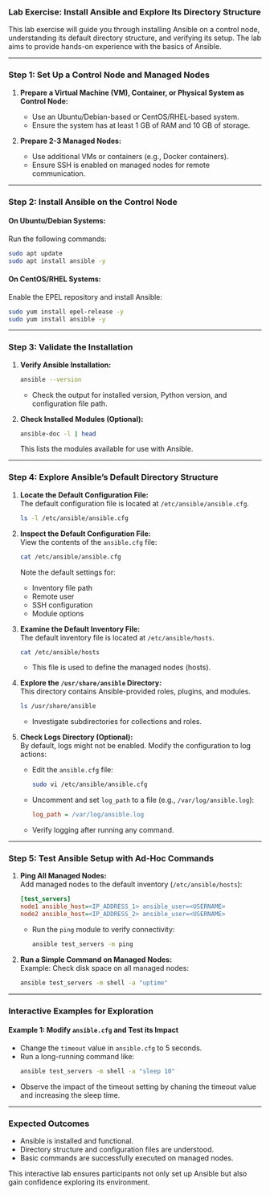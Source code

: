 ### **Lab Exercise: Install Ansible and Explore Its Directory Structure**  

This lab exercise will guide you through installing Ansible on a control node, understanding its default directory structure, and verifying its setup. The lab aims to provide hands-on experience with the basics of Ansible.  

---

### **Step 1: Set Up a Control Node and Managed Nodes**

1. **Prepare a Virtual Machine (VM), Container, or Physical System as Control Node:**  
   - Use an Ubuntu/Debian-based or CentOS/RHEL-based system.  
   - Ensure the system has at least 1 GB of RAM and 10 GB of storage.  

2. **Prepare 2-3 Managed Nodes:**  
   - Use additional VMs or containers (e.g., Docker containers).  
   - Ensure SSH is enabled on managed nodes for remote communication.  

---

### **Step 2: Install Ansible on the Control Node**

#### On Ubuntu/Debian Systems:  
Run the following commands:  
```bash
sudo apt update
sudo apt install ansible -y
```

#### On CentOS/RHEL Systems:  
Enable the EPEL repository and install Ansible:  
```bash
sudo yum install epel-release -y
sudo yum install ansible -y
```

---

### **Step 3: Validate the Installation**

1. **Verify Ansible Installation:**  
   ```bash
   ansible --version
   ```  
   - Check the output for installed version, Python version, and configuration file path.

2. **Check Installed Modules (Optional):**  
   ```bash
   ansible-doc -l | head
   ```  
   This lists the modules available for use with Ansible.  

---

### **Step 4: Explore Ansible’s Default Directory Structure**

1. **Locate the Default Configuration File:**  
   The default configuration file is located at `/etc/ansible/ansible.cfg`.  
   ```bash
   ls -l /etc/ansible/ansible.cfg
   ```

2. **Inspect the Default Configuration File:**  
   View the contents of the `ansible.cfg` file:  
   ```bash
   cat /etc/ansible/ansible.cfg
   ```  
   Note the default settings for:  
   - Inventory file path  
   - Remote user  
   - SSH configuration  
   - Module options  

3. **Examine the Default Inventory File:**  
   The default inventory file is located at `/etc/ansible/hosts`.  
   ```bash
   cat /etc/ansible/hosts
   ```  
   - This file is used to define the managed nodes (hosts).  

4. **Explore the `/usr/share/ansible` Directory:**  
   This directory contains Ansible-provided roles, plugins, and modules.  
   ```bash
   ls /usr/share/ansible
   ```  
   - Investigate subdirectories for collections and roles.  

5. **Check Logs Directory (Optional):**  
   By default, logs might not be enabled. Modify the configuration to log actions:  
   - Edit the `ansible.cfg` file:  
     ```bash
     sudo vi /etc/ansible/ansible.cfg
     ```  
   - Uncomment and set `log_path` to a file (e.g., `/var/log/ansible.log`):  
     ```ini
     log_path = /var/log/ansible.log
     ```  
   - Verify logging after running any command.

---

### **Step 5: Test Ansible Setup with Ad-Hoc Commands**

1. **Ping All Managed Nodes:**  
   Add managed nodes to the default inventory (`/etc/ansible/hosts`):  
   ```ini
   [test_servers]
   node1 ansible_host=<IP_ADDRESS_1> ansible_user=<USERNAME>
   node2 ansible_host=<IP_ADDRESS_2> ansible_user=<USERNAME>
   ```  
   - Run the `ping` module to verify connectivity:  
     ```bash
     ansible test_servers -m ping
     ```

2. **Run a Simple Command on Managed Nodes:**  
   Example: Check disk space on all managed nodes:  
   ```bash
   ansible test_servers -m shell -a "uptime"
   ```
---

### **Interactive Examples for Exploration**

#### Example 1: Modify `ansible.cfg` and Test its Impact  
- Change the `timeout` value in `ansible.cfg` to 5 seconds.  
- Run a long-running command like:  
  ```bash
  ansible test_servers -m shell -a "sleep 10"
  ```  
- Observe the impact of the timeout setting by chaning the timeout value and increasing the sleep time.  



---

### **Expected Outcomes**
- Ansible is installed and functional.  
- Directory structure and configuration files are understood.  
- Basic commands are successfully executed on managed nodes.  

This interactive lab ensures participants not only set up Ansible but also gain confidence exploring its environment.